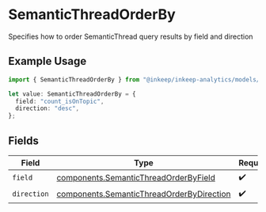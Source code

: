 # SemanticThreadOrderBy

Specifies how to order SemanticThread query results by field and direction

## Example Usage

```typescript
import { SemanticThreadOrderBy } from "@inkeep/inkeep-analytics/models/components";

let value: SemanticThreadOrderBy = {
  field: "count_isOnTopic",
  direction: "desc",
};
```

## Fields

| Field                                                                                                  | Type                                                                                                   | Required                                                                                               | Description                                                                                            |
| ------------------------------------------------------------------------------------------------------ | ------------------------------------------------------------------------------------------------------ | ------------------------------------------------------------------------------------------------------ | ------------------------------------------------------------------------------------------------------ |
| `field`                                                                                                | [components.SemanticThreadOrderByField](../../models/components/semanticthreadorderbyfield.md)         | :heavy_check_mark:                                                                                     | N/A                                                                                                    |
| `direction`                                                                                            | [components.SemanticThreadOrderByDirection](../../models/components/semanticthreadorderbydirection.md) | :heavy_check_mark:                                                                                     | N/A                                                                                                    |